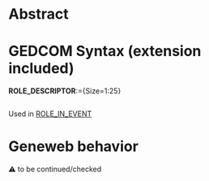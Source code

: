 ﻿# Abstract

# GEDCOM Syntax (extension included)

**ROLE_DESCRIPTOR**:={Size=1:25}
<pre>
</pre>
Used in <a href=Ged.ROLE_IN_EVENT.md>ROLE_IN_EVENT</a><br />

# Geneweb behavior


:warning: to be continued/checked

